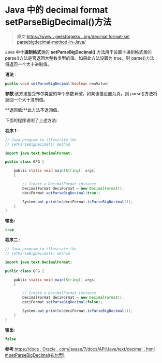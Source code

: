 # Java 中的 decimal format setParseBigDecimal()方法

> 原文:[https://www . geesforgeks . org/decimal format-set parsebigdecimal-method-in-Java/](https://www.geeksforgeeks.org/decimalformat-setparsebigdecimal-method-in-java/)

Java 中**十进制格式**类的 **setParseBigDecimal()** 方法用于设置十进制格式类的 parse()方法是否返回大整数类型的值。如果此方法设置为 true，则 parse()方法将返回一个大十进制值。

**语法** :

```java
public void setParseBigDecimal(boolean newValue)

```

**参数**:该方法接受布尔类型的单个参数*新值*。如果该值设置为真，则 parse()方法将返回一个大十进制值。

**返回值:**此方法不返回值。

下面的程序说明了上述方法:

**程序 1** :

```java
// Java program to illustrate the
// setParseBigDecimal() method

import java.text.DecimalFormat;

public class GFG {

    public static void main(String[] args)
    {

        // Create a DecimalFormat instance
        DecimalFormat deciFormat = new DecimalFormat();
        deciFormat.setParseBigDecimal(true);

        System.out.println(deciFormat.isParseBigDecimal());
    }
}
```

**输出:**

```java
true

```

**程序二** :

```java
// Java program to illustrate the
// setParseBigDecimal() method

import java.text.DecimalFormat;

public class GFG {

    public static void main(String[] args)
    {

        // Create a DecimalFormat instance
        DecimalFormat deciFormat = new DecimalFormat();
        deciFormat.setParseBigDecimal(false);

        System.out.println(deciFormat.isParseBigDecimal());
    }
}
```

**输出:**

```java
false

```

**参考**:[https://docs . Oracle . com/javase/7/docs/API/Java/text/decimal . html # setParseBigDecimal(布尔型)](https://docs.oracle.com/javase/7/docs/api/java/text/DecimalFormat.html#setParseBigDecimal(boolean))